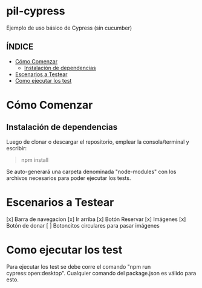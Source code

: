# pil-cypress

Ejemplo de uso básico de Cypress (sin cucumber)

## ÍNDICE

- [Cómo Comenzar](#cómo-Comenzar)
  - [Instalación de dependencias](#Instalación-de-dependencias)
- [Escenarios a Testear](#Escenarios-a-Testear)
- [Como ejecutar los test](#Como-ejecutar-los-test)

# Cómo Comenzar

## Instalación de dependencias

Luego de clonar o descargar el repositorio, emplear la consola/terminal y escribir:

> npm install

Se auto-generará una carpeta denominada "node-modules" con los archivos necesarios para poder ejecutar los tests.

# Escenarios a Testear

[x] Barra de navegacion
[x] Ir arriba
[x] Botón Reservar
[x] Imágenes
[x] Botón de donar
[ ] Botoncitos circulares para pasar imágenes

# Como ejecutar los test

Para ejecutar los test se debe corre el comando "npm run cypress:open:desktop".
Cualquier comando del package.json es válido para esto.
